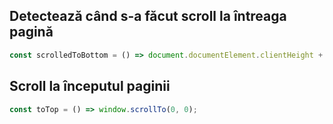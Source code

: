 ## Detectează când s-a făcut scroll la întreaga pagină

```javascript
const scrolledToBottom = () => document.documentElement.clientHeight + window.scrollY >= document.documentElement.scrollHeight;
```

## Scroll la începutul paginii

```javascript
const toTop = () => window.scrollTo(0, 0);
```
